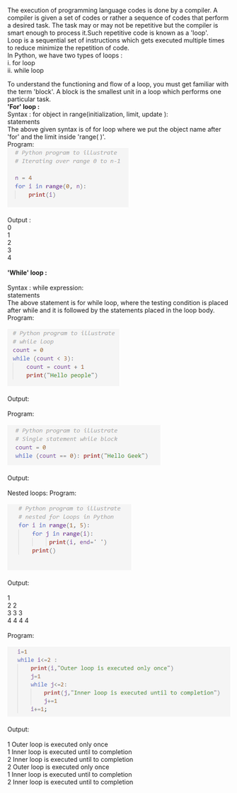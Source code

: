 The execution of programming language codes is done by a compiler. A compiler is given a set of codes or rather a sequence of codes that perform a desired task. The task may or may not be repetitive but the compiler is smart enough to process it.Such repetitive code is known as a 'loop'.<br>
Loop is a sequential set of instructions which gets executed multiple times to reduce minimize the repetition of code.<br>
In Python, we have two types of loops :<br>
i. for loop<br>
ii. while loop<br>

To understand the functioning and flow of a loop, you must get familiar with the term 'block'. A block is the smallest unit in a loop which performs one particular task.<br>
<b>'For' loop :</b><br>
Syntax : for object in range(initialization, limit, update ):<br>
statements<br>
The above given syntax is of for loop where we put the object name after 'for' and the limit inside 'range( )'.<br>
Program:<br>
<img src="images/img3.PNG"><br><br>
Output : <br>
0<br>
1<br>
2<br>
3<br>
4<br><br>
<b>'While' loop :</b><br><br>
Syntax : while expression:<br>
statements<br>
The above statement is for while loop, where the testing condition is placed after while and it is followed by the statements placed in the loop body.<br>
Program:<br><br>
<img src="images/img1.PNG"><br><br>
Output:<br><br>
Program:<br><br>
<img src="images/img2.PNG"><br><br>
Output:<br><br>
Nested loops:
Program:<br><br>
<img src="images/img4.PNG"><br><br>
Output:<br><br>
1 <br>
2 2<br>
3 3 3<br>
4 4 4 4<br><br>
Program:<br><br>
<img src="images/img5.PNG"><br><br>
Output:<br><br>
1 Outer loop is executed only once<br>
1 Inner loop is executed until to completion<br>
2 Inner loop is executed until to completion<br>
2 Outer loop is executed only once<br>
1 Inner loop is executed until to completion<br>
2 Inner loop is executed until to completion